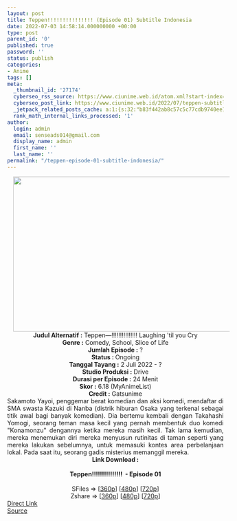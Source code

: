 ```yaml
---
layout: post
title: Teppen!!!!!!!!!!!!!!! (Episode 01) Subtitle Indonesia
date: 2022-07-03 14:58:14.000000000 +00:00
type: post
parent_id: '0'
published: true
password: ''
status: publish
categories:
- Anime
tags: []
meta:
  _thumbnail_id: '27174'
  cyberseo_rss_source: https://www.ciunime.web.id/atom.xml?start-index=1
  cyberseo_post_link: https://www.ciunime.web.id/2022/07/teppen-subtitle-indonesia.html
  _jetpack_related_posts_cache: a:1:{s:32:"b83f442ab8c57c5c77cdb9740ee18bc8";a:2:{s:7:"expires";i:1656990583;s:7:"payload";a:3:{i:0;a:1:{s:2:"id";i:26714;}i:1;a:1:{s:2:"id";i:26620;}i:2;a:1:{s:2:"id";i:25807;}}}}
  rank_math_internal_links_processed: '1'
author:
  login: admin
  email: senseads014@gmail.com
  display_name: admin
  first_name: ''
  last_name: ''
permalink: "/teppen-episode-01-subtitle-indonesia/"
---
```

<div class="separator" style="clear: both; text-align: center;"><a href="https://blogger.googleusercontent.com/img/b/R29vZ2xl/AVvXsEjcaGYMQd4KrtfyrUJcHe88PUoVHpGlhgw9lB2K7wwyhAlX75v_qOUT-Ia27PXH1bN2v5tsH9_JU3BgfKtg0lRt8Tk4iCuoZdJBiq6attrGYQ3LepU3BklHLuMhuJmEvng-xt1mrcxxJs5CcE4nQs4gtpBdLPHYIgU91Ii3zr9nIOpX_DNch7tlo01g/s1280/Teppen!!!!!!!!!!!!!!!.jpg" style="margin-left: 1em; margin-right: 1em;"><img border="0" data-original-height="720" data-original-width="1280" height="360" src="{{ site.baseurl }}/assets/2022/07/Teppen!!!!!!!!!!!!!!!.jpg" width="640" /></a></div>
<div class="separator" style="clear: both; text-align: center;"></div>
<div style="text-align: center;"><b>Judul</b><b><b> Alternatif</b> :</b> Teppen—!!!!!!!!!!!!!!! Laughing 'til you Cry</div>
<div style="text-align: center;"><b><b>Genre :</b></b> Comedy, School, Slice of Life</div>
<div style="text-align: center;"><b>Jumlah Episode :</b> ?<br /><b>Status :&nbsp;</b>Ongoing<br /><b>Tanggal Tayang :</b> 2 Juli 2022 - ?<br /><b>Studio Produksi :</b>&nbsp;Drive<br /><b>Durasi per Episode :</b> 24 Menit</div>
<div style="text-align: center;"><b>Skor :</b> 6.18 (MyAnimeList)</div>
<div style="text-align: center;"><b>Credit :</b>&nbsp;Gatsunime</div>
<div style="text-align: center;"></div>
<div style="text-align: justify;">Sakamoto Yayoi, penggemar berat komedian dan aksi komedi, mendaftar di SMA swasta Kazuki di Nanba (distrik hiburan Osaka yang terkenal sebagai titik awal bagi banyak komedian). Dia bertemu kembali dengan Takahashi Yomogi, seorang teman masa kecil yang pernah membentuk duo komedi "Konamonzu" dengannya ketika mereka masih kecil. Tak lama kemudian, mereka menemukan diri mereka menyusun rutinitas di taman seperti yang mereka lakukan sebelumnya, untuk memasuki kontes area perbelanjaan lokal. Pada saat itu, seorang gadis misterius memanggil mereka.</div>
<div style="text-align: justify;"></div>
<div style="text-align: justify;"></div>
<div style="text-align: center;">
<div style="text-align: center;">
<div style="text-align: left;">
<div style="text-align: center;"><b>Link Download :</b></div>
<div style="text-align: center;"><b><br /></b></div>
<div style="text-align: center;"><span style="text-align: left;"><b>Teppen!!!!!!!!!!!!!!!&nbsp;</b></span><b>&nbsp;- Episode 01</b></div>
<div style="text-align: center;"><b><br /></b></div>
<div style="text-align: center;">SFiles =&gt; [<a href="http://www.solidfiles.com/v/k7Dk3eg27Lq3g" target="_blank" rel="noopener">360p</a>] [<a href="http://www.solidfiles.com/v/ZxMraLaY3RamQ" target="_blank" rel="noopener">480p</a>] [<a href="http://www.solidfiles.com/v/MMBkgq7qvWNxd" target="_blank" rel="noopener">720p</a>]</div>
<div style="text-align: center;">Zshare =&gt; [<a href="https://www35.zippyshare.com/v/98BhAM7p/file.html" target="_blank" rel="noopener">360p</a>] [<a href="https://www35.zippyshare.com/v/eKf7X2Cf/file.html" target="_blank" rel="noopener">480p</a>] [<a href="https://www35.zippyshare.com/v/nMMtFa6D/file.html" target="_blank" rel="noopener">720p</a>]</div>
</div>
</div>
</div>
<link rel="stylesheet" href="https://cdnjs.cloudflare.com/ajax/libs/font-awesome/4.7.0/css/font-awesome.min.css" />
<div class="divbtn"> <a href="https://handymansurrender.com/fihup8buzv?key=94550f7ce39444073321dde3b8782f97" class="btn"><i class="fa fa-download"></i> Direct Link</a> <br /><a href="https://www.ciunime.web.id/2022/07/teppen-subtitle-indonesia.html">Source</a> </div>
